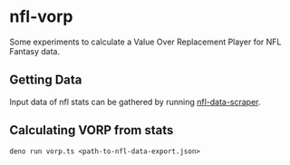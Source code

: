 # nfl-vorp

Some experiments to calculate a Value Over Replacement Player for NFL Fantasy data.

## Getting Data

Input data of nfl stats can be gathered by running [nfl-data-scraper](https://www.github.com/bspaulding/nfl-data-scraper).

## Calculating VORP from stats

`deno run vorp.ts <path-to-nfl-data-export.json>`
